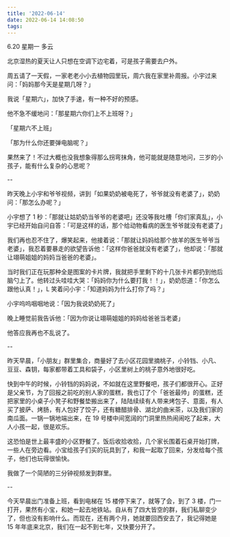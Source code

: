 ```yaml
---
title: '2022-06-14'
date: 2022-06-14 14:08:50
tags:
---
```


6.20 星期一 多云

北京湿热的夏天让人只想在空调下边宅着，可是孩子需要去户外。

周五请了一天假，一家老老小小去植物园里玩，周六我在家里补周报。小宇过来问：「妈妈那今天是星期几呀？」

我说「星期六」，加快了手速，有一种不好的预感。

他不急不缓地问：「那星期六你们上不上班呀？」

「星期六不上班」

「那为什么你还要弹电脑呢？」

果然来了！不过大概也没我想象得那么拐弯抹角，他可能就是随意地问，三岁的小孩子，能有什么复杂的心思呢？

--

昨天晚上小宇和爷爷视频，讲到「如果奶奶被电死了，爷爷就没有老婆了」，奶奶问：「那怎么办呢？」

小宇想了 1 秒：「那就让姑奶奶当爷爷的老婆吧」还没等我吐槽「你们家真乱」，小宇已经开始自问自答：「可是这样的话，那个给动物看病的医生爷爷就没有老婆了」

我们再也忍不住了，爆笑起来，他接着说：「那就让妈妈给那个放羊的医生爷爷当老婆」，我忍着要暴走的欲望告诉他：「这样你爸爸就没有老婆了」，他却说：「那就让翊萌姐姐的妈妈当爸爸的老婆」。

当时我们正在玩那种全是图案的卡片牌，我就把手里剩下的十几张卡片都扔到他后脑勺上了。他转过头哇哇大哭：「妈妈你为什么要打我！！」，奶奶怨道：「你怎么跟他认真！」，L 笑着问小宇：「知道妈妈为什么打你了吗？」

小宇呜呜咽咽地说：「因为我说奶奶死了」

晚上睡觉前我告诉他：「因为你说让翊萌姐姐的妈妈给爸爸当老婆」

他答应我再也不乱说了。

--

昨天早晨，「小朋友」群里集合，商量好了去小区花园里摘桃子，小铃铛、小凡、豆豆、森钥，每家都带着工具和袋子，小区里树上的桃子意外地很好吃。

快到中午的时候，小铃铛的妈妈说，不如就在这里野餐吧，孩子们都很开心。正好是父亲节，为了回报之前吃的别人家的蛋糕，我也订了个「爸爸最帅」的蛋糕，还把家里的小桌子小凳子和野餐垫搬出来了，陆陆续续有人带来烤包子、意面，有人买了披萨、烤肠，有人包好了饺子，还有糖醋排骨、湖北的曲米茶，以及我们家的南瓜面。一锅一锅地端出来，在 19 号楼中间宽阔的门洞里热热闹闹吃了起来，大人小孩一起，很是欢乐。

这恐怕是世上最丰盛的小区野餐了。饭后收拾收拾，几个家长围着石桌开始打牌，一些人在旁边看。小宝给孩子们买的玩具到了，和我一起取了回来，分发给每个孩子，他们也玩得很愉快。

我做了一个简陋的三分钟视频发到群里。

--

今天早晨出门准备上班，看到电梯在 15 楼停下来了，就等了会，到了 3 楼，门一打开，果然有小宝，和她一起去地铁站。自从有了四大皆空的群，我们私聊变少了，但也没有影响什么。而现在，还有两个月，她就要回西安去了，我记得她是 15 年年底来北京，我们在一起不到七年，又快要分开了。




